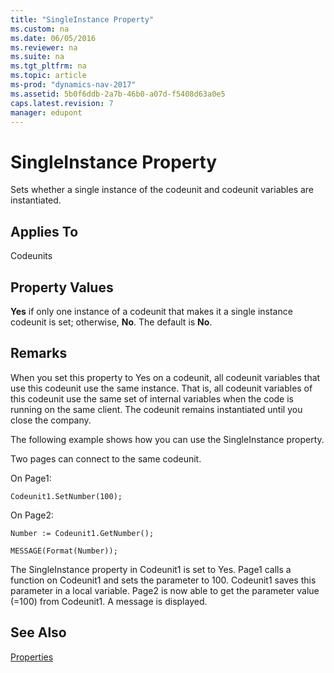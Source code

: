 ```yaml
---
title: "SingleInstance Property"
ms.custom: na
ms.date: 06/05/2016
ms.reviewer: na
ms.suite: na
ms.tgt_pltfrm: na
ms.topic: article
ms-prod: "dynamics-nav-2017"
ms.assetid: 5b0f6ddb-2a7b-46b0-a07d-f5408d63a0e5
caps.latest.revision: 7
manager: edupont
---
```

# SingleInstance Property
Sets whether a single instance of the codeunit and codeunit variables are instantiated.  
  
## Applies To  
 Codeunits  
  
## Property Values  
 **Yes** if only one instance of a codeunit that makes it a single instance codeunit is set; otherwise, **No**. The default is **No**.  
  
## Remarks  
 When you set this property to Yes on a codeunit, all codeunit variables that use this codeunit use the same instance. That is, all codeunit variables of this codeunit use the same set of internal variables when the code is running on the same client. The codeunit remains instantiated until you close the company.  
  
 The following example shows how you can use the SingleInstance property.  
  
 Two pages can connect to the same codeunit.  
  
 On Page1:  
  
 `Codeunit1.SetNumber(100);`  
  
 On Page2:  
  
 `Number := Codeunit1.GetNumber();`  
  
 `MESSAGE(Format(Number));`  
  
 The SingleInstance property in Codeunit1 is set to Yes. Page1 calls a function on Codeunit1 and sets the parameter to 100. Codeunit1 saves this parameter in a local variable. Page2 is now able to get the parameter value \(\=100\) from Codeunit1. A message is displayed.  
  
## See Also  
 [Properties](Properties.md)